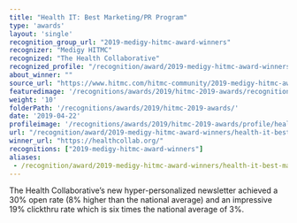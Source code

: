```yaml
---
title: "Health IT: Best Marketing/PR Program"
type: 'awards'
layout: 'single'
recognition_group_url: "2019-medigy-hitmc-award-winners"
recognizer: "Medigy HITMC"
recognized: "The Health Collaborative"
recognized_profile: "/recognition/award/2019-medigy-hitmc-award-winners/health-it-best-marketing-pr-program/"
about_winner: ""
source_url: "https://www.hitmc.com/hitmc-community/2019-medigy-hitmc-award-winners/"
featuredimage: '/recognitions/awards/2019/hitmc-2019-awards/recognition/the-health-collaborative-medigy-hitmc-2019-best-marketing-pr-program-of-the-year.jpg' 
weight: '10'
folderPath: '/recognitions/awards/2019/hitmc-2019-awards/'
date: '2019-04-22'
profileimage: '/recognitions/awards/2019/hitmc-2019-awards/profile/health-it-best-marketing-pr-program.jpg'
url: "/recognition/award/2019-medigy-hitmc-award-winners/health-it-best-marketing-pr-program/"
winner_url: "https://healthcollab.org/"
recognitions: ["2019-medigy-hitmc-award-winners"]
aliases:
 - /recognition/award/2019-medigy-hitmc-award-winners/health-it-best-marketing-pr-program/
---
```


The Health Collaborative’s new hyper-personalized newsletter achieved a 30% open rate (8% higher than the national average) and an impressive 19% clickthru rate which is six times the national average of 3%.